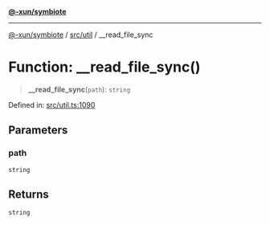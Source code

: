 [**@-xun/symbiote**](../../../README.md)

***

[@-xun/symbiote](../../../README.md) / [src/util](../README.md) / \_\_read\_file\_sync

# Function: \_\_read\_file\_sync()

> **\_\_read\_file\_sync**(`path`): `string`

Defined in: [src/util.ts:1090](https://github.com/Xunnamius/symbiote/blob/55c2dadee19da73b281c10518788cefdaefad80e/src/util.ts#L1090)

## Parameters

### path

`string`

## Returns

`string`
